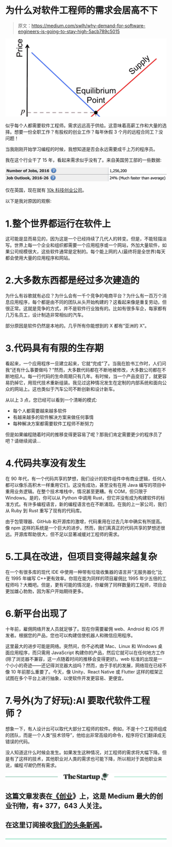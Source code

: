 # 为什么对软件工程师的需求会居高不下

> 原文：<https://medium.com/swlh/why-demand-for-software-engineers-is-going-to-stay-high-5acb789c5015>

![](img/6e739fa2206aaa646af8f91af47875f2.png)

似乎每个人都需要软件工程师。需求远远高于供给。这意味着高薪工作和大量的选择。想要一份全职工作？有股权的创业工作？每年休假 3 个月的远程合同工？没问题！

当我刚刚开始学习编程的时候，我想知道是否会永远需要成千上万的程序员。

我在这个行业干了 15 年，看起来需求似乎没有了。来自美国劳工部的一些数据:

![](img/363af0b049da560bbff94956c2f7abf6.png)

仅在英国，现在就有 [10k 科技创业公司](https://www.forbes.com/sites/davidprosser/2018/04/06/uk-technology-start-ups-hit-all-time-high/#5654d1415d85)。

以下是我对原因的观察:

# 1.整个世界都运行在软件上

这可能是显而易见的，因为这是一个已经持续了几代人的转变。但是，不能轻描淡写。世界上每一个企业和组织都需要一个应用程序或一个网站，外加大量软件，如果公司规模很大，这些软件通常是定制的。每个能上网的人(最终将是全世界)每天都会使用大量的应用程序和网站。

# 2.大多数东西都是经过多次建造的

为什么有谷歌就有必应？为什么会有一千个竞争的电商平台？为什么有一百万个消息应用程序，每个都是由不同的团队从头开始构建的？这看起来像是重复劳动，但很正常。这就是竞争的方式，并不是软件行业独有的。比如有很多车企，每家都有几万名员工，设计制造非常相似的汽车。

部分原因是软件仍然是本地的。几乎所有你能想到的 X 都有“亚洲的 X”。

# 3.代码具有有限的生存期

看起来，一个应用程序一旦建立起来，它就“完成”了。当我在脸书工作时，人们问我“还有什么事要做吗？”然而，大多数代码都在不断地被修改，大多数公司都在不断地招人。每一行代码的生命周期只有几年。有时候，当一个产品变旧了，就更容易扔掉它，用现代技术重新组装。我见过这种情况发生在定制的内部系统和面向公众的网站上。这也类似于汽车公司不断创新和设计新车。

从以上 3 点，您已经可以看到一个清晰的模式:

*   每个人都需要越来越多软件
*   有越来越多的软件解决方案来做任何事情
*   每种解决方案都需要软件工程师不断努力

但是如果编程随着时间的推移变得更容易了呢？那我们肯定需要更少的程序员了吧？请继续阅读…

# 4.代码共享没有发生

在 90 年代，有一个代码共享的梦想，我们设计的软件组件中有商业逻辑，任何人都可以像乐高积木一样重用它们。这没有成功，甚至没有在用 Java 编写的项目中重用业务逻辑。在整个技术堆栈中，情况甚至更糟。有 COM，但只限于 Windows。是的，你可以从 Python 中调用 Rust，但它并没有成为构建软件的标准方式。有许多编程语言，新的编程语言也在不断涌现。在我的上一家公司，我们从 Ruby 到 Rust 重写了现有的代码库。

由于包管理器、GitHub 和开源库的激增，代码重用在过去几年中确实有所提高。像 npm 这样的系统是一个巨大的进步。然而，我们离真正的代码共享的梦想还很远。开源库帮助很大，但不足以显著减缓对工程师的需求。

# 5.工具在改进，但项目变得越来越复杂

在一个有很多库的现代 IDE 中使用一种带有垃圾收集器的语言并“无服务器化”比在 1995 年编写 C++更有效率。你现在能为同样的项目雇佣比 1995 年少五倍的工程师吗？大概吧。但是，更有可能的情况是，你雇佣了同样数量的工程师，项目会更加雄心勃勃，因为客户开始期待更多。

# 6.新平台出现了

十年前，雇佣网络开发人员就足够了。现在你需要雇佣 web、Android 和 iOS 开发者。根据您的产品，您也可以构建信使机器人和微信应用程序。

这里最大的进步可能是网络。突然间，你不必构建 Mac、Linux 和 Windows 桌面应用程序，而只需用 JavaScript 构建你的产品，然后它就可以在任何地方工作(除了浏览器不兼容，这一点随着时间的推移会变得更好)。web 标准的出现是一个小小的奇迹——还记得浏览器大战吗？然而，由于手机的发展，网络现在已经不像 10 年前那么重要了。今天，像 Unity、React Native 或 Flutter 这样的框架正试图在多个平台上进行抽象，以使软件开发更容易、更便宜。

# 7.号外(为了好玩):AI 要取代软件工程师？

想象一下，有人设计出可以取代大部分工程师的软件。例如，不是十个工程师组成的团队，而是一个人类“技术领导”，他给出非常高级的命令，程序将它们翻译成无错误的代码。

没人知道这什么时候会发生。如果发生这种情况，对工程师的需求将大幅下降。但是有了这样的技术，其他职业对人类的需求也可能下降，所以相对于其他职业来说，编程*可能*仍然有需求。

[![](img/308a8d84fb9b2fab43d66c117fcc4bb4.png)](https://medium.com/swlh)

## 这篇文章发表在[《创业](https://medium.com/swlh)》上，这是 Medium 最大的创业刊物，有+ 377，643 人关注。

## 在这里订阅接收[我们的头条新闻](http://growthsupply.com/the-startup-newsletter/)。

[![](img/b0164736ea17a63403e660de5dedf91a.png)](https://medium.com/swlh)